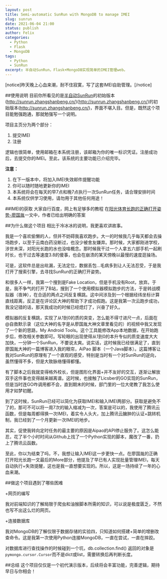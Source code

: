 ```yaml
---
layout: post
title: Semi-automatic SunRun with MongoDB to manage IMEI
slug: sunrun
date: 2021-06-04 21:00
status: publish
author: Felix
categories: 
  - Python
  - Flask
  - MongoDB
tags:
  - Python
  - SunRun
excerpt: 半自动SunRun，Flask+MongoDB实现简单的IMEI管理web。
---
```

[notice]昨天晚上心血来潮，耐不住寂寞，写了这套IMEI自助管理。[/notice]

##使用说明
目前你所看见的是[半自动SunRun](http://sunrun.zhangshanbeng.cn/)的初始版本(http://sunrun.zhangshanbeng.cn/)(http://sunrun.zhangshanbeng.cn/)的初始版本(http://sunrun.zhangshanbeng.cn/)，界面不堪入目。但是，既然这个项目能勉强跑通，那就勉强写一个说明。

项目主页分为两个部分：
1. 提交IMEI
2. 注册

逻辑也很简单，使用邮箱在本系统注册，该邮箱为你的唯一标识凭证。注册成功后，去提交你的IMEI。至此，该系统的主要功能已介绍完毕。

**注意：**
1. 在下一版本中，将加入IMEI失效邮件提醒功能
2. 你可以随时随地更新你的IMEI
3. 本系统将会在每天的早7点和晚7点执行一次SunRun任务，请合理安排时间
4. 本系统仅供学习使用，请勿用于其他任何用途！

##IMEI的获取
大家自行百度，网上有足够多的教程
在[阳光体育长跑的正确打开姿势-廖国胤](https://liaoguoyin.com/2019/fake-aipao)一文中，作者已给出明确的答案

##为什么做这个项目
相比于冷冰冰的说明，我更喜欢讲故事。

我是一个喜欢偷懒的人，但并不妨碍我喜欢跑步。大一的时候我几乎每天都会去操场跑步，以至于云南白药没断过，也没少被舍友嫌弃。那时候，大家都刚进学校，涉世未深，对阳光长跑的水也没啥概念。那时候我干过一个人拿五六部手机一起刷时长，也干过去等速度3.8的傻事，也会在崩溃的某天傍晚以最慢的速度逛操场。

可是，这软件总是出纰漏，无法定位，数据丢包...毛病多到让人无法忍受，于是我打开了搜索引擎，去寻找SunRun的正确打开姿势。

和很多人一样，我第一个搜到是Fake Location，但是手机没有Root，放弃。于是，我不争气的打开了B站，搜到了一个使用模拟器模拟跑步的方法，于是转战模拟器（夜神），在合适的两点之间反复横跳。这中间涉及到一个根据经纬坐标计算直线距离，反正是在评论区大神的帮助下才成功假跑。这是我第一次云跑步成功，我没记错的话，那天我成功的时候已经熄灯了，兴奋了好久。

模拟器的反复横跳，实现了从1到0的质的突变，怎么能不得寸进尺一点，后面在@自救默示录（这位大神的名字是从廖国胤大神文章里看见的）的视频中我又发现了一个新的思路，My Android Tools。这个工具能修改App本地数据，在开始跑步后，修改相关参数即可。写轮眼的出现使得从1到0的本升专似的质变速度大大加快，一分钟一个SunRun，不要说太爽。说实话，这时候我已经很满足了，直到廖国胤大神的一篇博客进入我的眼帘，AiPao 脚本（一个Java脚本）。这篇博客让我对SunRun的原理有了一个直观的感受，特别是当时有一个对SunRun的逆向，虽然懂得不多，但是大致脉络懂得都懂。

有了脚本之后我就变得格外校长，但是图形化界面+并不友好的交互，逐渐让解放双手这件事也变得越来越离谱。这时候，也接触了Licsber的GO实现的SunRun，但是当时连GO咋调用都不会，直到期末的时候，部门里的一位大佬教了我怎么使用才如梦初醒。

到了这时候，SunRun已经可以简化为获取IMEI和输入IMEI两部分。获取是避免不了的，那可不可以将一周7次的输入缩减为一次，答案是可以的，我使用了腾讯云函数，但是每周都得换一次IMEI，着实令人头大，加上腾讯云臃肿的认证+跳转机制，我已经到了一个月更新一次IMEI的地步。

其实，促使我转向定时任务的最主要的原因是Aipao的API停止服务了。这怎么能忍，花了半个小时时间从Github上找了一个Python实现的脚本，魔改了一番，扔上了腾讯云函数。

至此，你以为结束了吗，不，我想让输入IMEI这一步更快一点。在廖国胤的正确打开阳光长跑一文最后的More部分，他提及了早已有人实现批量管理IMEI，每天自动执行+失效提醒，这也是我一直想要实现的。所以，这是一场持续了一年的心血来潮。

##做这个项目遇到了哪些困难

+网页的编写

我对前端知识的了解局限于爬虫和油猴脚本所需的知识，可以说是极度匮乏，不然也写不出这么烂的网页。

+连接数据库

我对MongoDB的了解仅限于数据存储的实验四，只知道如何搭建+简单的增删改查命令。这是我第一次使用Python连接MongoDB，一直在尝试，一直在摔跤。

对数据库进行查找操作的时候碰到一个坑，db.collection.find() 返回的对象是`pymongo.cursor.Cursor`而不是dict或list，需要转换后再判断长度。

##总结
这个项目仅仅是一个初代演示版本，后续将会丰富功能，完善逻辑，期待早日与你相会！